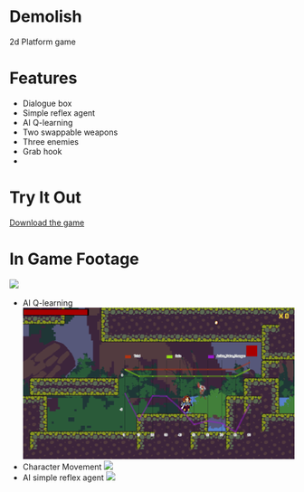 # Demolish
2d Platform game

# Features
- Dialogue box
- Simple reflex agent
- AI Q-learning
- Two swappable weapons
- Three enemies
- Grab hook
- 
# Try It Out
[Download the game](https://github.com/TrueFengTingGuo/Demolish/releases/tag/v0.2.8)



# In Game Footage
![](https://github.com/TrueFengTingGuo/Demolish/blob/main/Game%20Demo/game%20demo_3.gif)
- AI Q-learning
![](https://github.com/TrueFengTingGuo/Demolish/blob/main/Game%20Demo/game%20demo_4.gif)
- Character Movement
![](https://github.com/TrueFengTingGuo/Demolish/blob/main/Game%20Demo/Game_demo.gif)
- AI simple reflex agent
![](https://github.com/TrueFengTingGuo/Demolish/blob/main/Game%20Demo/game%20demo_5.gif)
